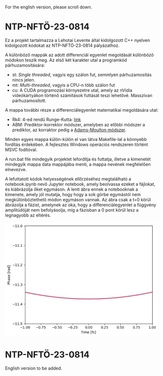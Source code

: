 For the english version, please scroll down.

# NTP-NFTÖ-23-0814

Ez a projekt tartalmazza a Lehotai Levente által kidolgozott C++ nyelven kidolgozott kódokat az NTP-NFTÖ-23-0814 pályázathoz.

A különböző mappák az adott differenciál egyenlet megoldását különböző módokon teszik meg. Az első két karakter utal a programkód párhuzamosítására:

- st: _Single threaded_, vagyis egy szálon fut, semmlyen párhuzamosítás nincs jelen.
- mt: _Multi-threaded_, vagyis a CPU-n több szálon fut
- cu: A CUDA programozási környezetre utal, amely az nVidia videókártyákon történő számítások futtását teszi lehetővé. Masszívan párhuzamosított.

A mappa további része a differenciálegyenlet matematikai megoldására utal:

- Rk4: 4-ed rendű Runge-Kutta: [link](https://hu.wikipedia.org/wiki/Runge%E2%80%93Kutta-m%C3%B3dszer)
- ABM: Prediktor-korrektor módszer, amelyben az előbbi módszer a prediktor, az korraktor pedig a [Adams-Moulton módszer](https://en.wikipedia.org/wiki/Linear_multistep_method).

Minden egyes mappa külön-külön el van látva Makefile-lal a könnyebb fordítás érdekében. A fejlesztés Windows operációs rendszeren történt MSVC fodítóval.

A run.bat file mindegyik projektet lefordítja és futtatja, illetve a kimenetét mindegyik mappa data mappájába menti, a mappa nevének megfelelően elnevezve.

A lefuttatott kódok helyességének ellőrzéséhez megtalálható a notebook.ipynb nevő Jupyter notebook, amely beolvassa ezeket a fájlokat, és kiábrázolja őket egymáson. A lenti ábra ennek a notebooknak a kimenete, amely jól mutatja, hogy hogy a sok görbe egymástól nem megkülönböztethető módon egymáson vannak. Az ábra csak a t=0 körül ábrázolja a fázist, amelynek az oka, hogy a differenciálegyenlet a függvény amplitúdóját nem befolyásolja, míg a fázisban a 0 pont körül lesz a legnagyobb az eltérés.

![fázis összenhasonlítás](./images/phaseComparison.png)

# NTP-NFTÖ-23-0814

English version to be added.
